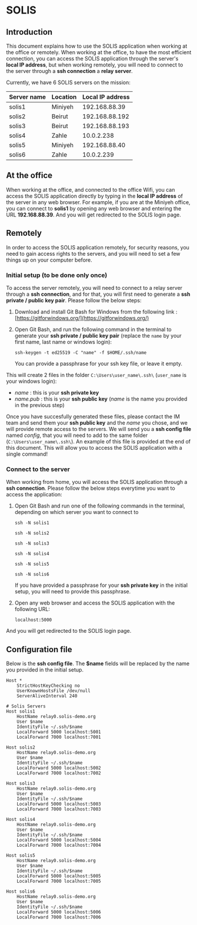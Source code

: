 # SOLIS

## Introduction

This document explains how to use the SOLIS application when working at the office or remotely.
When working at the office, to have the most efficient connection, you can access the SOLIS application through the server's **local IP address**, but when working remotely, you will need to connect to the server through a **ssh connection** a **relay server**.

Currently, we have 6 SOLIS servers on the mission:

| Server name | Location | Local IP address |
| ----------- | -------- | ---------------- |
| solis1      | Miniyeh  | 192.168.88.39    |
| solis2      | Beirut   | 192.168.88.192   |
| solis3      | Beirut   | 192.168.88.193   |
| solis4      | Zahle    | 10.0.2.238       |
| solis5      | Miniyeh  | 192.168.88.40    |
| solis6      | Zahle    | 10.0.2.239       |

## At the office

When working at the office, and connected to the office Wifi, you can access the SOLIS application directly by typing in the **local IP address** of the server in any web browser.
For example, if you are at the Miniyeh office, you can connect to **solis1** by opening any web browser and entering the URL **192.168.88.39**.
And you will get redirected to the SOLIS login page.

## Remotely

In order to access the SOLIS application remotely, for security reasons, you need to gain access rights to the servers, and you will need to set a few things up on your computer before.

### Initial setup (to be done only once)

To access the server remotely, you will need to connect to a relay server through a **ssh connection**, and for that, you will first need to generate a **ssh private / public key pair**.
Please follow the below steps:

1. Download and install Git Bash for Windows from the following link : [https://gitforwindows.org/](https://gitforwindows.org/)
2. Open Git Bash, and run the following command in the terminal to generate your **ssh private / public key pair** (replace the `name` by your first name, last name or windows login):

   `ssh-keygen -t ed25519 -C "name" -f $HOME/.ssh/name`

   You can provide a passphrase for your ssh key file, or leave it empty.

This will create 2 files in the folder `C:\Users\user_name\.ssh\` (`user_name` is your windows login):

- _name_ : this is your **ssh private key**
- _name.pub_ : this is your **ssh public key**
  (_name_ is the name you provided in the previous step)

Once you have succesfully generated these files, please contact the IM team and send them your **ssh public key** and the _name_ you chose, and we will provide remote access to the servers.
We will send you a **ssh config file** named _config_, that you will need to add to the same folder (`C:\Users\user_name\.ssh\`). An example of this file is provided at the end of this document.
This will allow you to access the SOLIS application with a single command!

### Connect to the server

When working from home, you will access the SOLIS application through a **ssh connection**. Please follow the below steps everytime you want to access the application:

1. Open Git Bash and run one of the following commands in the terminal, depending on which server you want to connect to

   `ssh -N solis1`

   `ssh -N solis2`

   `ssh -N solis3`

   `ssh -N solis4`

   `ssh -N solis5`

   `ssh -N solis6`

   If you have provided a passphrase for your **ssh private key** in the initial setup, you will need to provide this passphrase.

2. Open any web browser and access the SOLIS application with the following URL:

   `localhost:5000`

And you will get redirected to the SOLIS login page.

## Configuration file

Below is the **ssh config file**. The **$name** fields will be replaced by the name you provided in the initial setup.

```
Host *
    StrictHostKeyChecking no
    UserKnownHostsFile /dev/null
    ServerAliveInterval 240

# Solis Servers
Host solis1
    HostName relay0.solis-demo.org
    User $name
    IdentityFile ~/.ssh/$name
    LocalForward 5000 localhost:5001
    LocalForward 7000 localhost:7001

Host solis2
    HostName relay0.solis-demo.org
    User $name
    IdentityFile ~/.ssh/$name
    LocalForward 5000 localhost:5002
    LocalForward 7000 localhost:7002

Host solis3
    HostName relay0.solis-demo.org
    User $name
    IdentityFile ~/.ssh/$name
    LocalForward 5000 localhost:5003
    LocalForward 7000 localhost:7003

Host solis4
    HostName relay0.solis-demo.org
    User $name
    IdentityFile ~/.ssh/$name
    LocalForward 5000 localhost:5004
    LocalForward 7000 localhost:7004

Host solis5
    HostName relay0.solis-demo.org
    User $name
    IdentityFile ~/.ssh/$name
    LocalForward 5000 localhost:5005
    LocalForward 7000 localhost:7005

Host solis6
    HostName relay0.solis-demo.org
    User $name
    IdentityFile ~/.ssh/$name
    LocalForward 5000 localhost:5006
    LocalForward 7000 localhost:7006
```
